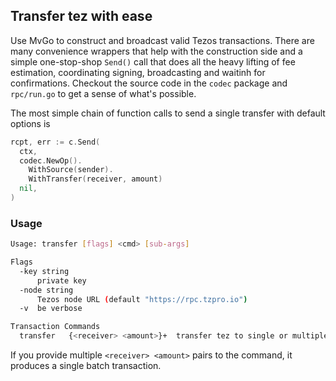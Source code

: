 ## Transfer tez with ease

Use MvGo to construct and broadcast valid Tezos transactions. There are many convenience wrappers that help with the construction side and a simple one-stop-shop `Send()` call that does all the heavy lifting of fee estimation, coordinating signing, broadcasting and waitinh for confirmations. Checkout the source code in the `codec` package and `rpc/run.go` to get a sense of what's possible.

The most simple chain of function calls to send a single transfer with default options is

```go
rcpt, err := c.Send(
  ctx,
  codec.NewOp().
    WithSource(sender).
    WithTransfer(receiver, amount)
  nil,
)
```

### Usage

```sh
Usage: transfer [flags] <cmd> [sub-args]

Flags
  -key string
      private key
  -node string
      Tezos node URL (default "https://rpc.tzpro.io")
  -v  be verbose

Transaction Commands
  transfer   {<receiver> <amount>}+  transfer tez to single or multiple receiver(s)
```

If you provide multiple `<receiver> <amount>` pairs to the command, it produces a single batch transaction.